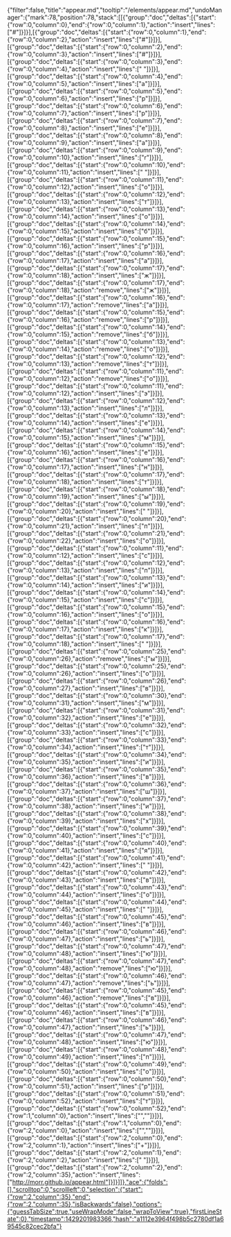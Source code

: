 {"filter":false,"title":"appear.md","tooltip":"/elements/appear.md","undoManager":{"mark":78,"position":78,"stack":[[{"group":"doc","deltas":[{"start":{"row":0,"column":0},"end":{"row":0,"column":1},"action":"insert","lines":["#"]}]}],[{"group":"doc","deltas":[{"start":{"row":0,"column":1},"end":{"row":0,"column":2},"action":"insert","lines":["#"]}]}],[{"group":"doc","deltas":[{"start":{"row":0,"column":2},"end":{"row":0,"column":3},"action":"insert","lines":["#"]}]}],[{"group":"doc","deltas":[{"start":{"row":0,"column":3},"end":{"row":0,"column":4},"action":"insert","lines":[" "]}]}],[{"group":"doc","deltas":[{"start":{"row":0,"column":4},"end":{"row":0,"column":5},"action":"insert","lines":["a"]}]}],[{"group":"doc","deltas":[{"start":{"row":0,"column":5},"end":{"row":0,"column":6},"action":"insert","lines":["p"]}]}],[{"group":"doc","deltas":[{"start":{"row":0,"column":6},"end":{"row":0,"column":7},"action":"insert","lines":["p"]}]}],[{"group":"doc","deltas":[{"start":{"row":0,"column":7},"end":{"row":0,"column":8},"action":"insert","lines":["e"]}]}],[{"group":"doc","deltas":[{"start":{"row":0,"column":8},"end":{"row":0,"column":9},"action":"insert","lines":["a"]}]}],[{"group":"doc","deltas":[{"start":{"row":0,"column":9},"end":{"row":0,"column":10},"action":"insert","lines":["r"]}]}],[{"group":"doc","deltas":[{"start":{"row":0,"column":10},"end":{"row":0,"column":11},"action":"insert","lines":[" "]}]}],[{"group":"doc","deltas":[{"start":{"row":0,"column":11},"end":{"row":0,"column":12},"action":"insert","lines":["о"]}]}],[{"group":"doc","deltas":[{"start":{"row":0,"column":12},"end":{"row":0,"column":13},"action":"insert","lines":["т"]}]}],[{"group":"doc","deltas":[{"start":{"row":0,"column":13},"end":{"row":0,"column":14},"action":"insert","lines":["о"]}]}],[{"group":"doc","deltas":[{"start":{"row":0,"column":14},"end":{"row":0,"column":15},"action":"insert","lines":["б"]}]}],[{"group":"doc","deltas":[{"start":{"row":0,"column":15},"end":{"row":0,"column":16},"action":"insert","lines":["р"]}]}],[{"group":"doc","deltas":[{"start":{"row":0,"column":16},"end":{"row":0,"column":17},"action":"insert","lines":["а"]}]}],[{"group":"doc","deltas":[{"start":{"row":0,"column":17},"end":{"row":0,"column":18},"action":"insert","lines":["ж"]}]}],[{"group":"doc","deltas":[{"start":{"row":0,"column":17},"end":{"row":0,"column":18},"action":"remove","lines":["ж"]}]}],[{"group":"doc","deltas":[{"start":{"row":0,"column":16},"end":{"row":0,"column":17},"action":"remove","lines":["а"]}]}],[{"group":"doc","deltas":[{"start":{"row":0,"column":15},"end":{"row":0,"column":16},"action":"remove","lines":["р"]}]}],[{"group":"doc","deltas":[{"start":{"row":0,"column":14},"end":{"row":0,"column":15},"action":"remove","lines":["б"]}]}],[{"group":"doc","deltas":[{"start":{"row":0,"column":13},"end":{"row":0,"column":14},"action":"remove","lines":["о"]}]}],[{"group":"doc","deltas":[{"start":{"row":0,"column":12},"end":{"row":0,"column":13},"action":"remove","lines":["т"]}]}],[{"group":"doc","deltas":[{"start":{"row":0,"column":11},"end":{"row":0,"column":12},"action":"remove","lines":["о"]}]}],[{"group":"doc","deltas":[{"start":{"row":0,"column":11},"end":{"row":0,"column":12},"action":"insert","lines":["э"]}]}],[{"group":"doc","deltas":[{"start":{"row":0,"column":12},"end":{"row":0,"column":13},"action":"insert","lines":["л"]}]}],[{"group":"doc","deltas":[{"start":{"row":0,"column":13},"end":{"row":0,"column":14},"action":"insert","lines":["е"]}]}],[{"group":"doc","deltas":[{"start":{"row":0,"column":14},"end":{"row":0,"column":15},"action":"insert","lines":["м"]}]}],[{"group":"doc","deltas":[{"start":{"row":0,"column":15},"end":{"row":0,"column":16},"action":"insert","lines":["е"]}]}],[{"group":"doc","deltas":[{"start":{"row":0,"column":16},"end":{"row":0,"column":17},"action":"insert","lines":["н"]}]}],[{"group":"doc","deltas":[{"start":{"row":0,"column":17},"end":{"row":0,"column":18},"action":"insert","lines":["т"]}]}],[{"group":"doc","deltas":[{"start":{"row":0,"column":18},"end":{"row":0,"column":19},"action":"insert","lines":["ы"]}]}],[{"group":"doc","deltas":[{"start":{"row":0,"column":19},"end":{"row":0,"column":20},"action":"insert","lines":[" "]}]}],[{"group":"doc","deltas":[{"start":{"row":0,"column":20},"end":{"row":0,"column":21},"action":"insert","lines":["п"]}]}],[{"group":"doc","deltas":[{"start":{"row":0,"column":21},"end":{"row":0,"column":22},"action":"insert","lines":["о"]}]}],[{"group":"doc","deltas":[{"start":{"row":0,"column":11},"end":{"row":0,"column":12},"action":"insert","lines":["с"]}]}],[{"group":"doc","deltas":[{"start":{"row":0,"column":12},"end":{"row":0,"column":13},"action":"insert","lines":["п"]}]}],[{"group":"doc","deltas":[{"start":{"row":0,"column":13},"end":{"row":0,"column":14},"action":"insert","lines":["и"]}]}],[{"group":"doc","deltas":[{"start":{"row":0,"column":14},"end":{"row":0,"column":15},"action":"insert","lines":["с"]}]}],[{"group":"doc","deltas":[{"start":{"row":0,"column":15},"end":{"row":0,"column":16},"action":"insert","lines":["о"]}]}],[{"group":"doc","deltas":[{"start":{"row":0,"column":16},"end":{"row":0,"column":17},"action":"insert","lines":["к"]}]}],[{"group":"doc","deltas":[{"start":{"row":0,"column":17},"end":{"row":0,"column":18},"action":"insert","lines":[" "]}]}],[{"group":"doc","deltas":[{"start":{"row":0,"column":25},"end":{"row":0,"column":26},"action":"remove","lines":["ы"]}]}],[{"group":"doc","deltas":[{"start":{"row":0,"column":25},"end":{"row":0,"column":26},"action":"insert","lines":["о"]}]}],[{"group":"doc","deltas":[{"start":{"row":0,"column":26},"end":{"row":0,"column":27},"action":"insert","lines":["в"]}]}],[{"group":"doc","deltas":[{"start":{"row":0,"column":30},"end":{"row":0,"column":31},"action":"insert","lines":["м"]}]}],[{"group":"doc","deltas":[{"start":{"row":0,"column":31},"end":{"row":0,"column":32},"action":"insert","lines":["е"]}]}],[{"group":"doc","deltas":[{"start":{"row":0,"column":32},"end":{"row":0,"column":33},"action":"insert","lines":["с"]}]}],[{"group":"doc","deltas":[{"start":{"row":0,"column":33},"end":{"row":0,"column":34},"action":"insert","lines":["т"]}]}],[{"group":"doc","deltas":[{"start":{"row":0,"column":34},"end":{"row":0,"column":35},"action":"insert","lines":["и"]}]}],[{"group":"doc","deltas":[{"start":{"row":0,"column":35},"end":{"row":0,"column":36},"action":"insert","lines":["в"]}]}],[{"group":"doc","deltas":[{"start":{"row":0,"column":36},"end":{"row":0,"column":37},"action":"insert","lines":["ш"]}]}],[{"group":"doc","deltas":[{"start":{"row":0,"column":37},"end":{"row":0,"column":38},"action":"insert","lines":["и"]}]}],[{"group":"doc","deltas":[{"start":{"row":0,"column":38},"end":{"row":0,"column":39},"action":"insert","lines":["х"]}]}],[{"group":"doc","deltas":[{"start":{"row":0,"column":39},"end":{"row":0,"column":40},"action":"insert","lines":["с"]}]}],[{"group":"doc","deltas":[{"start":{"row":0,"column":40},"end":{"row":0,"column":41},"action":"insert","lines":["я"]}]}],[{"group":"doc","deltas":[{"start":{"row":0,"column":41},"end":{"row":0,"column":42},"action":"insert","lines":[" "]}]}],[{"group":"doc","deltas":[{"start":{"row":0,"column":42},"end":{"row":0,"column":43},"action":"insert","lines":["в"]}]}],[{"group":"doc","deltas":[{"start":{"row":0,"column":43},"end":{"row":0,"column":44},"action":"insert","lines":["о"]}]}],[{"group":"doc","deltas":[{"start":{"row":0,"column":44},"end":{"row":0,"column":45},"action":"insert","lines":[" "]}]}],[{"group":"doc","deltas":[{"start":{"row":0,"column":45},"end":{"row":0,"column":46},"action":"insert","lines":["в"]}]}],[{"group":"doc","deltas":[{"start":{"row":0,"column":46},"end":{"row":0,"column":47},"action":"insert","lines":["ь"]}]}],[{"group":"doc","deltas":[{"start":{"row":0,"column":47},"end":{"row":0,"column":48},"action":"insert","lines":["ю"]}]}],[{"group":"doc","deltas":[{"start":{"row":0,"column":47},"end":{"row":0,"column":48},"action":"remove","lines":["ю"]}]}],[{"group":"doc","deltas":[{"start":{"row":0,"column":46},"end":{"row":0,"column":47},"action":"remove","lines":["ь"]}]}],[{"group":"doc","deltas":[{"start":{"row":0,"column":45},"end":{"row":0,"column":46},"action":"remove","lines":["в"]}]}],[{"group":"doc","deltas":[{"start":{"row":0,"column":45},"end":{"row":0,"column":46},"action":"insert","lines":["в"]}]}],[{"group":"doc","deltas":[{"start":{"row":0,"column":46},"end":{"row":0,"column":47},"action":"insert","lines":["ь"]}]}],[{"group":"doc","deltas":[{"start":{"row":0,"column":47},"end":{"row":0,"column":48},"action":"insert","lines":["ю"]}]}],[{"group":"doc","deltas":[{"start":{"row":0,"column":48},"end":{"row":0,"column":49},"action":"insert","lines":["п"]}]}],[{"group":"doc","deltas":[{"start":{"row":0,"column":49},"end":{"row":0,"column":50},"action":"insert","lines":["о"]}]}],[{"group":"doc","deltas":[{"start":{"row":0,"column":50},"end":{"row":0,"column":51},"action":"insert","lines":["р"]}]}],[{"group":"doc","deltas":[{"start":{"row":0,"column":51},"end":{"row":0,"column":52},"action":"insert","lines":["т"]}]}],[{"group":"doc","deltas":[{"start":{"row":0,"column":52},"end":{"row":1,"column":0},"action":"insert","lines":["",""]}]}],[{"group":"doc","deltas":[{"start":{"row":1,"column":0},"end":{"row":2,"column":0},"action":"insert","lines":["",""]}]}],[{"group":"doc","deltas":[{"start":{"row":2,"column":0},"end":{"row":2,"column":1},"action":"insert","lines":["+"]}]}],[{"group":"doc","deltas":[{"start":{"row":2,"column":1},"end":{"row":2,"column":2},"action":"insert","lines":[" "]}]}],[{"group":"doc","deltas":[{"start":{"row":2,"column":2},"end":{"row":2,"column":35},"action":"insert","lines":["http://morr.github.io/appear.html"]}]}]]},"ace":{"folds":[],"scrolltop":0,"scrollleft":0,"selection":{"start":{"row":2,"column":35},"end":{"row":2,"column":35},"isBackwards":false},"options":{"guessTabSize":true,"useWrapMode":false,"wrapToView":true},"firstLineState":0},"timestamp":1429201983366,"hash":"a1112e3964f498b5c2780df1a69545c82cec2bfa"}